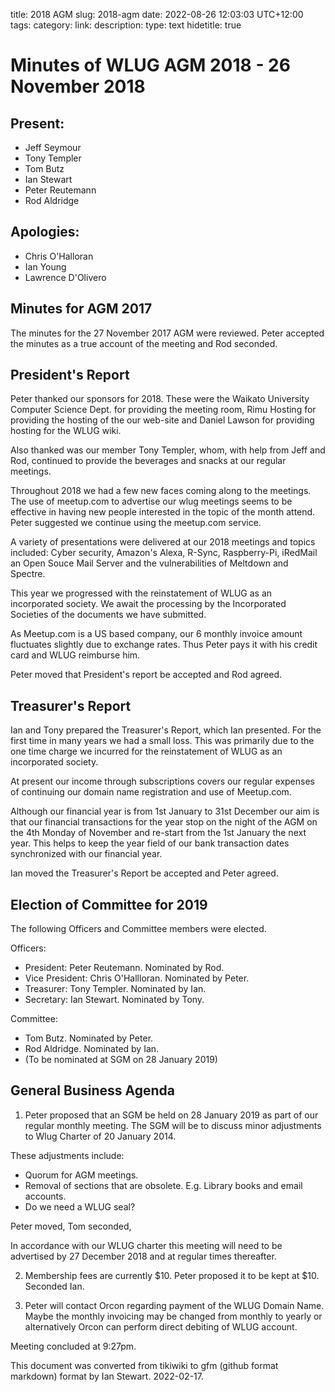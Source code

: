 title: 2018 AGM
slug: 2018-agm
date: 2022-08-26 12:03:03 UTC+12:00
tags: 
category: 
link: 
description: 
type: text
hidetitle: true

# Minutes of WLUG AGM 2018 - 26 November 2018

## Present:

  - Jeff Seymour
  - Tony Templer
  - Tom Butz
  - Ian Stewart
  - Peter Reutemann
  - Rod Aldridge

## Apologies:

  - Chris O'Halloran
  - Ian Young
  - Lawrence D'Olivero

## Minutes for AGM 2017

The minutes for the 27 November 2017 AGM were reviewed. Peter accepted
the minutes as a true account of the meeting and Rod seconded.

## President's Report

Peter thanked our sponsors for 2018. These were the Waikato University
Computer Science Dept. for providing the meeting room, Rimu Hosting for
providing the hosting of the our web-site and Daniel Lawson for
providing hosting for the WLUG wiki.

Also thanked was our member Tony Templer, whom, with help from Jeff and
Rod, continued to provide the beverages and snacks at our regular
meetings.

Throughout 2018 we had a few new faces coming along to the meetings. The
use of meetup.com to advertise our wlug meetings seems to be effective
in having new people interested in the topic of the month attend. Peter
suggested we continue using the meetup.com service.

A variety of presentations were delivered at our 2018 meetings and
topics included: Cyber security, Amazon's Alexa, R-Sync, Raspberry-Pi,
iRedMail an Open Souce Mail Server and the vulnerabilities of Meltdown
and Spectre.

This year we progressed with the reinstatement of WLUG as an
incorporated society. We await the processing by the Incorporated
Societies of the documents we have submitted.

As Meetup.com is a US based company, our 6 monthly invoice amount
fluctuates slightly due to exchange rates. Thus Peter pays it with his
credit card and WLUG reimburse him.

Peter moved that President's report be accepted and Rod agreed.

## Treasurer's Report

Ian and Tony prepared the Treasurer's Report, which Ian presented. For
the first time in many years we had a small loss. This was primarily due
to the one time charge we incurred for the reinstatement of WLUG as an
incorporated society.

At present our income through subscriptions covers our regular expenses
of continuing our domain name registration and use of Meetup.com.

Although our financial year is from 1st January to 31st December our aim
is that our financial transactions for the year stop on the night of the
AGM on the 4th Monday of November and re-start from the 1st January the
next year. This helps to keep the year field of our bank transaction
dates synchronized with our financial year.

Ian moved the Treasurer's Report be accepted and Peter agreed.

## Election of Committee for 2019

The following Officers and Committee members were elected.

Officers:

  - President: Peter Reutemann. Nominated by Rod.
  - Vice President: Chris O'Hallloran. Nominated by Peter.
  - Treasurer: Tony Templer. Nominated by Ian.
  - Secretary: Ian Stewart. Nominated by Tony.

Committee:

  - Tom Butz. Nominated by Peter.
  - Rod Aldridge. Nominated by Ian.
  - (To be nominated at SGM on 28 January 2019)

## General Business Agenda

1. Peter proposed that an SGM be held on 28 January 2019 as part of our
regular monthly meeting. The SGM will be to discuss minor adjustments to
Wlug Charter of 20 January 2014.

These adjustments include:

  - Quorum for AGM meetings.
  - Removal of sections that are obsolete. E.g. Library books and email
    accounts.
  - Do we need a WLUG seal?

Peter moved, Tom seconded,

In accordance with our WLUG charter this meeting will need to be
advertised by 27 December 2018 and at regular times thereafter.

2. Membership fees are currently $10. Peter proposed it to be kept at
$10. Seconded Ian.

3. Peter will contact Orcon regarding payment of the WLUG Domain Name.
Maybe the monthly invoicing may be changed from monthly to yearly or
alternatively Orcon can perform direct debiting of WLUG account.

Meeting concluded at 9:27pm.


This document was converted from tikiwiki to gfm (github format markdown) format by Ian Stewart. 2022-02-17.
